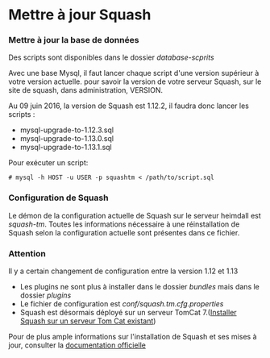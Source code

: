 # Mettre à jour Squash
### Mettre à jour la base de données
Des scripts sont disponibles dans le dossier *database-scprits*

Avec une base Mysql, il faut lancer chaque script d'une version supérieur à votre version actuelle.
pour savoir la version de votre serveur Squash, sur le site de squash, dans administration, VERSION.

Au 09 juin 2016, la version de Squash est 1.12.2, il faudra donc lancer les scripts :
- mysql-upgrade-to-1.12.3.sql
- mysql-upgrade-to-1.13.0.sql
- mysql-upgrade-to-1.13.1.sql

Pour exécuter un script:
```
# mysql -h HOST -u USER -p squashtm < /path/to/script.sql 
```


### Configuration de Squash
Le démon de la configuration actuelle de Squash sur le serveur heimdall est *squash-tm*.
Toutes les informations nécessaire à une réinstallation de Squash selon la configuration actuelle sont présentes dans ce fichier.


### Attention
Il y a certain changement de configuration entre la version 1.12 et 1.13
- Les plugins ne sont plus à installer dans le dossier *bundles* mais dans le dossier *plugins*
- Le fichier de configuration est *conf/squash.tm.cfg.properties*
- Squash est désormais déployé sur un serveur TomCat 7.([Installer Squash sur un serveur Tom Cat existant](https://sites.google.com/a/henix.fr/wiki-squash-tm/installation-and-exploitation-guide/2---installation-of-squash-tm/2-08-deploy-squash-tm-in-tomcat))

Pour de plus ample informations sur l'installation de Squash et ses mises à jour, consulter la [documentation officielle](https://sites.google.com/a/henix.fr/wiki-squash-tm/installation-and-exploitation-guide/2---installation-of-squash-tm)
